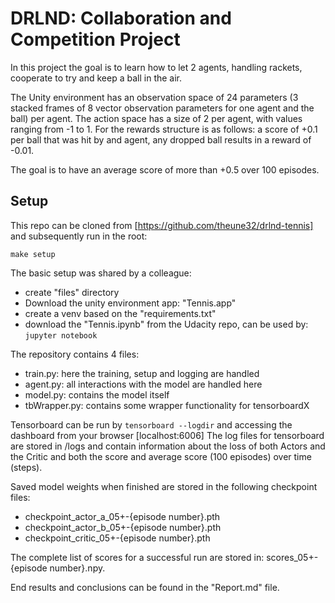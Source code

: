 # DRLND: Collaboration and Competition Project

In this project the goal is to learn how to let 2 agents, handling rackets, cooperate to try and keep a ball in the air.

The Unity environment has an observation space of 24 parameters (3 stacked frames of 8 vector observation parameters
for one agent and the ball) per agent. The action space has a size of 2 per agent, with values ranging from -1 to 1.
For the rewards structure is as follows: a score of +0.1 per ball that was hit by and agent, any dropped ball results
in a reward of -0.01.

The goal is to have an average score of more than +0.5 over 100 episodes.

## Setup
This repo can be cloned from [https://github.com/theune32/drlnd-tennis] and subsequently run in the root:

    make setup
    
The basic setup was shared by a colleague:
* create "files" directory
* Download the unity environment app: "Tennis.app"
* create a venv based on the "requirements.txt"
* download the "Tennis.ipynb" from the Udacity repo, can be used by:
`jupyter notebook`

The repository contains 4 files:
* train.py: here the training, setup and logging are handled
* agent.py: all interactions with the model are handled here
* model.py: contains the model itself
* tbWrapper.py: contains some wrapper functionality for tensorboardX

Tensorboard can be run by
`tensorboard --logdir` and accessing the dashboard from your browser [localhost:6006]
The log files for tensorboard are stored in /logs and contain information about the loss of both Actors and the Critic
and both the score and average score (100 episodes) over time (steps).

Saved model weights when finished are stored in the following checkpoint files:
- checkpoint_actor_a_05+-{episode number}.pth
- checkpoint_actor_b_05+-{episode number}.pth
- checkpoint_critic_05+-{episode number}.pth

The complete list of scores for a successful run are stored in: scores_05+-{episode number}.npy.

End results and conclusions can be found in the "Report.md" file.